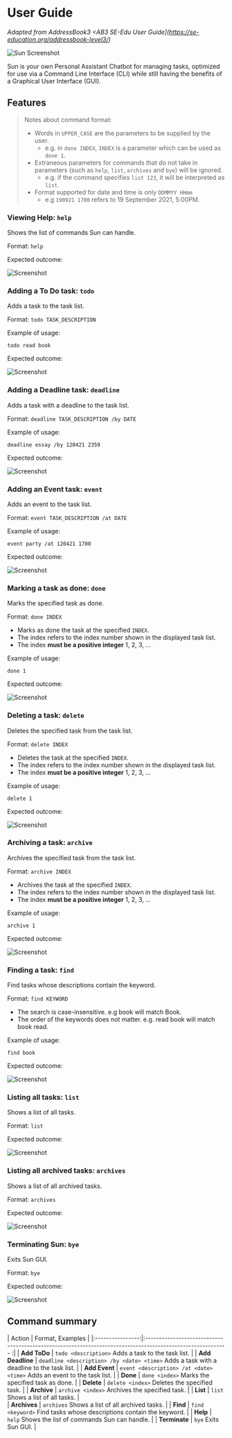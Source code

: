 # User Guide
_Adapted from AddressBook3 <AB3 SE-Edu User Guide](https://se-education.org/addressbook-level3/)_

![Sun Screenshot](Ui.png)

Sun is your own Personal Assistant Chatbot for managing tasks, 
optimized for use via a Command Line Interface (CLI) while still 
having the benefits of a Graphical User Interface (GUI).
## Features 

> Notes about command format: 
> * Words in `UPPER_CASE` are the parameters to be supplied by the user.
>   * e.g. in `done INDEX`, `INDEX` is a parameter which can be used as `done 1`.
> * Extraneous parameters for commands that do not take in parameters (such as `help`, `list`, `archives` and `bye`) 
> will be ignored.
>   * e.g. if the command specifies `list 123`, it will be interpreted as `list`.
> * Format supported for date and time is only `DDMMYY HHmm `
>   * e.g `190921 1700` refers to 19 September 2021, 5:00PM.

### Viewing Help: `help` 

Shows the list of commands Sun can handle.

Format:  `help`

Expected outcome: 

![Screenshot](Help.png)

### Adding a To Do task: `todo`

Adds a task to the task list.

Format: `todo TASK_DESCRIPTION`

Example of usage:

```
todo read book
```

Expected outcome:

![Screenshot](Todo.png)

### Adding a Deadline task: `deadline`

Adds a task with a deadline to the task list.

Format: `deadline TASK_DESCRIPTION /by DATE`

Example of usage:

```
deadline essay /by 120421 2359
```

Expected outcome:

![Screenshot](Deadline.png)

### Adding an Event task: `event`

Adds an event to the task list.

Format: `event TASK_DESCRIPTION /at DATE`

Example of usage:

```
event party /at 120421 1700
```

Expected outcome:

![Screenshot](Event.png)

### Marking a task as done: `done`

Marks the specified task as done.

Format: `done INDEX`

* Marks as done the task at the specified `INDEX`. 
* The index refers to the index number shown in the displayed task list.
* The index **must be a positive integer** 1, 2, 3, ...

Example of usage:

```
done 1
```

Expected outcome:

![Screenshot](Done.png)

### Deleting a task: `delete`

Deletes the specified task from the task list.

Format: `delete INDEX`

* Deletes the task at the specified `INDEX`.
* The index refers to the index number shown in the displayed task list.
* The index **must be a positive integer** 1, 2, 3, ...
  
Example of usage:

```
delete 1
```

Expected outcome:

![Screenshot](Delete.png)

### Archiving a task: `archive`

Archives the specified task from the task list.

Format: `archive INDEX`

* Archives the task at the specified `INDEX`.
* The index refers to the index number shown in the displayed task list.
* The index **must be a positive integer** 1, 2, 3, ...

Example of usage:

```
archive 1
```

Expected outcome:

![Screenshot](Archive.png)

### Finding a task: `find`

Find tasks whose descriptions contain the keyword.

Format: `find KEYWORD`

* The search is case-insensitive. e.g book will match Book.
* The order of the keywords does not matter. e.g. read book will match book read.

Example of usage:

```
find book
```

Expected outcome:

![Screenshot](Find.png)

### Listing all tasks: `list`

Shows a list of all tasks.

Format: `list`

Expected outcome:

![Screenshot](List.png)

### Listing all archived tasks: `archives`

Shows a list of all archived tasks.

Format: `archives`

Expected outcome:

![Screenshot](Archives.png)

### Terminating Sun: `bye`

Exits Sun GUI.

Format: `bye`

Expected outcome: 

![Screenshot](Bye.png)

## Command summary
|      Action      | Format, Examples                                                                                            |
|:----------------:|:----------------------------------------------------------------------------------------------------------- :|
|   **Add ToDo**   | `todo <description>` Adds a task to the task list.                                                          |
| **Add Deadline** | `deadline <description> /by <date> <time>` Adds a task with a deadline to the task list.                    |
|  **Add Event**   | `event <description> /at <date> <time>` Adds an event to the task list.                                     |
|     **Done**     | `done <index>` Marks the specified task as done.                                                            |
|    **Delete**    | `delete <index>` Deletes the specified task.                                                                |
|    **Archive**    | `archive <index>` Archives the specified task.                                                             |
|     **List**     | `list` Shows a list of all tasks.                                                                           |            
|    **Archives**    | `archives` Shows a list of all archived tasks.                                                            |
|     **Find**     | `find <keyword>` Find tasks whose descriptions contain the keyword.                                         |
|     **Help**     | `help` Shows the list of commands Sun can handle.                                                           |
|     **Terminate**     | `bye` Exits Sun GUI.                                                                                   |